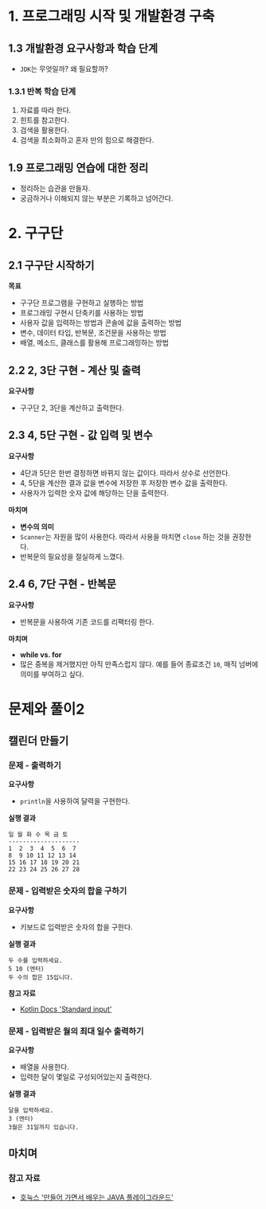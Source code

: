 # 1. 프로그래밍 시작 및 개발환경 구축

## 1.3 개발환경 요구사항과 학습 단계

- `JDK`는 무엇일까? 왜 필요할까?

### 1.3.1 반복 학습 단계

1. 자료를 따라 한다.
2. 힌트를 참고한다.
3. 검색을 활용한다.
4. 검색을 최소화하고 혼자 만의 힘으로 해결한다.

## 1.9 프로그래밍 연습에 대한 정리

- 정리하는 습관을 만들자.
- 궁금하거나 이해되지 않는 부분은 기록하고 넘어간다.

# 2. 구구단

## 2.1 구구단 시작하기

**목표**

- 구구단 프로그램을 구현하고 실행하는 방법
- 프로그래밍 구현시 단축키를 사용하는 방법
- 사용자 값을 입력하는 방법과 콘솔에 값을 출력하는 방법
- 변수, 데이터 타입, 반복문, 조건문을 사용하는 방법
- 배열, 메소드, 클래스를 활용해 프로그래밍하는 방법

## 2.2 2, 3단 구현 - 계산 및 출력

**요구사항**

- 구구단 2, 3단을 계산하고 출력한다.

## 2.3 4, 5단 구현 - 값 입력 및 변수

**요구사항**

- 4단과 5단은 한번 결정하면 바뀌지 않는 값이다. 따라서 상수로 선언한다.
- 4, 5단을 계산한 결과 값을 변수에 저장한 후 저장한 변수 값을 출력한다.
- 사용자가 입력한 숫자 값에 해당하는 단을 출력한다.

**마치며**

- **변수의 의미**
- `Scanner`는 자원을 많이 사용한다. 따라서 사용을 마치면 `close` 하는 것을 권장한다.
- 반복문의 필요성을 절실하게 느꼈다.

## 2.4 6, 7단 구현 - 반복문

**요구사항**

- 반복문을 사용하여 기존 코드를 리팩터링 한다.

**마치며**

- **while vs. for**
- 많은 중복을 제거했지만 아직 만족스럽지 않다. 예를 들어 종료조건 `10`, 매직 넘버에 의미를 부여하고 싶다.

# 문제와 풀이2

## 캘린더 만들기

### 문제 - 출력하기

**요구사항**

- `println`을 사용하여 달력을 구현한다.

**실행 결과**

```
일 월 화 수 목 금 토
--------------------
1  2  3  4  5  6  7
8  9 10 11 12 13 14
15 16 17 18 19 20 21
22 23 24 25 26 27 28
```

### 문제 - 입력받은 숫자의 합을 구하기

**요구사항**

- 키보드로 입력받은 숫자의 합을 구한다.

**실행 결과**

```
두 수를 입력하세요.
5 10 (엔터)
두 수의 합은 15입니다.
```

**참고 자료**

- [Kotlin Docs 'Standard input'](https://kotlinlang.org/docs/standard-input.html)

### 문제 - 입력받은 월의 최대 일수 출력하기

**요구사항**

- 배열을 사용한다.
- 입력한 달이 몇일로 구성되어있는지 출력한다.

**실행 결과**

```
달을 입력하세요.
3 (엔터)
3월은 31일까지 있습니다.
```

## 마치며

### 참고 자료

- [호눅스 '만들어 가면서 배우는 JAVA 플레이그라운드'](https://inf.run/FgzS)